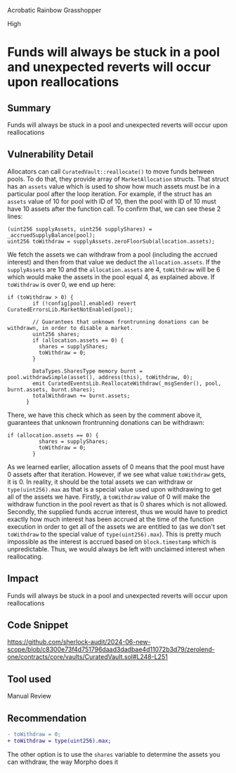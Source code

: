 Acrobatic Rainbow Grasshopper

High

# Funds will always be stuck in a pool and unexpected reverts will occur upon reallocations

## Summary
Funds will always be stuck in a pool and unexpected reverts will occur upon reallocations
## Vulnerability Detail
Allocators can call `CuratedVault::reallocate()` to move funds between pools. To do that, they provide array of `MarketAllocation` structs. That struct has an `assets` value which is used to show how much assets must be in a particular pool after the loop iteration. For example, if the struct has an `assets` value of 10 for pool with ID of 10, then the pool with ID of 10 must have 10 assets after the function call. To confirm that, we can see these 2 lines:
```solidity
(uint256 supplyAssets, uint256 supplyShares) = _accruedSupplyBalance(pool);
uint256 toWithdraw = supplyAssets.zeroFloorSub(allocation.assets);
```
We fetch the assets we can withdraw from a pool (including the accrued interest) and then from that value we deduct the `allocation.assets`. If the `supplyAssets` are 10 and the `allocation.assets` are 4, `toWithdraw` will be 6 which would make the assets in the pool equal 4, as explained above. If `toWithdraw` is over 0, we end up here:
```solidity
if (toWithdraw > 0) {
        if (!config[pool].enabled) revert CuratedErrorsLib.MarketNotEnabled(pool);

        // Guarantees that unknown frontrunning donations can be withdrawn, in order to disable a market.
        uint256 shares;
        if (allocation.assets == 0) {
          shares = supplyShares;
          toWithdraw = 0;
        }

        DataTypes.SharesType memory burnt = pool.withdrawSimple(asset(), address(this), toWithdraw, 0);
        emit CuratedEventsLib.ReallocateWithdraw(_msgSender(), pool, burnt.assets, burnt.shares);
        totalWithdrawn += burnt.assets;
      }
```
There, we have this check which as seen by the comment above it, guarantees that unknown frontrunning donations can be withdrawn:
```solidity
if (allocation.assets == 0) {
          shares = supplyShares;
          toWithdraw = 0;
        }
```
As we learned earlier, allocation assets of 0 means that the pool must have 0 assets after that iteration. However, if we see what value `toWithdraw` gets, it is 0. In reality, it should be the total assets we can withdraw or `type(uint256).max` as that is a special value used upon withdrawing to get all of the assets we have. Firstly, a `toWithdraw` value of 0 will make the withdraw function in the pool revert as that is 0 shares which is not allowed. Secondly, the supplied funds accrue interest, thus we would have to predict exactly how much interest has been accrued at the time of the function execution in order to get all of the assets we are entitled to (as we don't set `toWithdraw` to the special value of `type(uint256).max`). This is pretty much impossible as the interest is accrued based on `block.timestamp` which is unpredictable. Thus, we would always be left with unclaimed interest when reallocating.
## Impact
Funds will always be stuck in a pool and unexpected reverts will occur upon reallocations
## Code Snippet
https://github.com/sherlock-audit/2024-06-new-scope/blob/c8300e73f4d751796daad3dadbae4d11072b3d79/zerolend-one/contracts/core/vaults/CuratedVault.sol#L248-L251
## Tool used

Manual Review

## Recommendation
```diff
- toWithdraw = 0;
+ toWithdraw = type(uint256).max;
```

The other option is to use the `shares` variable to determine the assets you can withdraw, the way Morpho does it